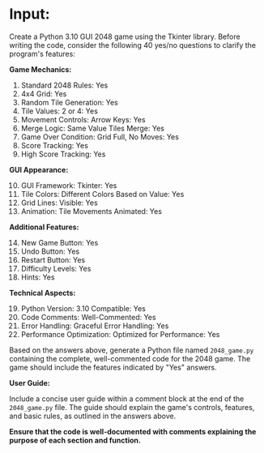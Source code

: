 # Input:

Create a Python 3.10 GUI 2048 game using the Tkinter library. Before writing the code, consider the following 40 yes/no questions to clarify the program's features:

**Game Mechanics:**

1. Standard 2048 Rules: Yes
2. 4x4 Grid: Yes
3. Random Tile Generation: Yes
4. Tile Values: 2 or 4: Yes
5. Movement Controls: Arrow Keys: Yes
6. Merge Logic: Same Value Tiles Merge: Yes
7. Game Over Condition: Grid Full, No Moves: Yes
8. Score Tracking: Yes
9. High Score Tracking: Yes

**GUI Appearance:**

10. GUI Framework: Tkinter: Yes
11. Tile Colors: Different Colors Based on Value: Yes
12. Grid Lines: Visible: Yes
13. Animation: Tile Movements Animated: Yes

**Additional Features:**

14. New Game Button: Yes
15. Undo Button: Yes
16. Restart Button: Yes
17. Difficulty Levels: Yes
18. Hints: Yes


**Technical Aspects:**

19. Python Version: 3.10 Compatible: Yes
20. Code Comments: Well-Commented: Yes
21. Error Handling: Graceful Error Handling: Yes
22. Performance Optimization: Optimized for Performance: Yes

Based on the answers above, generate a Python file named `2048_game.py` containing the complete, well-commented code for the 2048 game. The game should include the features indicated by "Yes" answers.

**User Guide:**

Include a concise user guide within a comment block at the end of the `2048_game.py` file. The guide should explain the game's controls, features, and basic rules, as outlined in the answers above.

**Ensure that the code is well-documented with comments explaining the purpose of each section and function.**